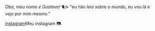 *Oba, meu nome é Gustavo!* 🐈☕
"eu não leio sobre o mundo, eu vou lá e vejo por mim mesmo."

[instagram](Luuh_Bordino)Meu instagram 📷.

